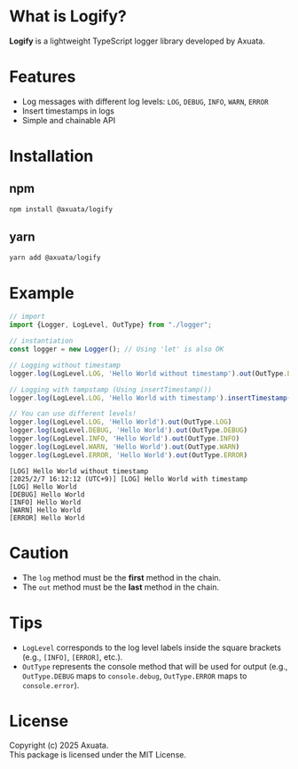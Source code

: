 # What is Logify?
**Logify** is a lightweight TypeScript logger library developed by Axuata.

# Features
- Log messages with different log levels: `LOG`, `DEBUG`, `INFO`, `WARN`, `ERROR`
- Insert timestamps in logs
- Simple and chainable API

# Installation
## npm
```bash
npm install @axuata/logify
```
## yarn
```bash
yarn add @axuata/logify
```

# Example
```typescript
// import
import {Logger, LogLevel, OutType} from "./logger";

// instantiation
const logger = new Logger(); // Using 'let' is also OK

// Logging without timestamp
logger.log(LogLevel.LOG, 'Hello World without timestamp').out(OutType.LOG);

// Logging with tampstamp (Using insertTimestamp())
logger.log(LogLevel.LOG, 'Hello World with timestamp').insertTimestamp().out(OutType.LOG);

// You can use different levels!
logger.log(LogLevel.LOG, 'Hello World').out(OutType.LOG)
logger.log(LogLevel.DEBUG, 'Hello World').out(OutType.DEBUG)
logger.log(LogLevel.INFO, 'Hello World').out(OutType.INFO)
logger.log(LogLevel.WARN, 'Hello World').out(OutType.WARN)
logger.log(LogLevel.ERROR, 'Hello World').out(OutType.ERROR)
```
```log
[LOG] Hello World without timestamp
[2025/2/7 16:12:12 (UTC+9)] [LOG] Hello World with timestamp
[LOG] Hello World
[DEBUG] Hello World
[INFO] Hello World
[WARN] Hello World
[ERROR] Hello World
```

# Caution
- The `log` method must be the **first** method in the chain.
- The `out` method must be the **last** method in the chain.

# Tips
- `LogLevel` corresponds to the log level labels inside the square brackets (e.g., `[INFO]`, `[ERROR]`, etc.).
- `OutType` represents the console method that will be used for output (e.g., `OutType.DEBUG` maps to `console.debug`, `OutType.ERROR` maps to `console.error`).

# License
Copyright (c) 2025 Axuata.  
This package is licensed under the MIT License.  
